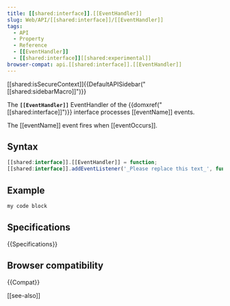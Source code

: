 ```yaml
---
title: [[shared:interface]].[[EventHandler]]
slug: Web/API/[[shared:interface]]/[[EventHandler]]
tags:
  - API
  - Property
  - Reference
  - [[EventHandler]]
  - [[shared:interface]][[shared:experimental]]
browser-compat: api.[[shared:interface]].[[EventHandler]]
---
```

[[shared:isSecureContext]]{{DefaultAPISidebar("[[shared:sidebarMacro]]")}}

The **`[[EventHandler]]`** EventHandler of the {{domxref("[[shared:interface]]")}} interface processes [[eventName]] events.

The [[eventName]] event fires when [[eventOccurs]].

## Syntax

```js
[[shared:interface]].[[EventHandler]] = function;
[[shared:interface]].addEventListener('_Please replace this text_', function);
```

## Example

```js
my code block
```

## Specifications

{{Specifications}}

## Browser compatibility

{{Compat}}

[[see-also]]